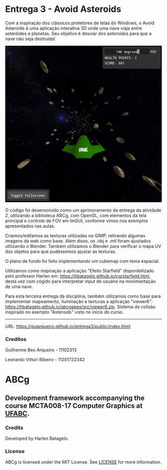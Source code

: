 Entrega 3 - Avoid Asteroids
====== 
Com a inspiração dos clássicos protetores de telas do Windows, o Avoid Asteroids é uma aplicação interativa 3D onde uma nave viaja entre asteróides e planetas. Seu objetivo é desviar dos asteroides para que a nave não seja destruída!


![Imagem da aplicação](https://github.com/guiarqueiro/entrega3/blob/main/screenshot.png)


O código foi desenvolvido como um aprimoramento da entrega da atividade 2, utilizando a biblioteca ABCg, com OpenGL, com elementos da tela principal e controle de FOV em ImGUI, conforme vimos nos exemplos apresentados nas aulas.

Criamos/editamos as texturas utilizadas no GIMP, retirando algumas imagens da web como base. Além disso, os .obj e .mtl foram ajustados utilizando o Blender. Também utilizamos o Blender para verificar o mapa UV dos objetos para que pudéssemos ajustar as texturas.

O plano de fundo foi feito implementando um cubemap com tema espacial.

Utilizamos como inspiração a aplicação "Efeito Starfield" disponibilizado pelo professor Harlen em: https://hbatagelo.github.io/cg/starfield.html, desta vez com cógido para interpretar input de usuário na movimentação de uma nave.

Para esta terceira entrega da disciplina, também utilizamos como base para implementar mapeamento, iluminação e texturas a aplicação "viewer6": https://hbatagelo.github.io/abcgapps/src/viewer6.zip. Sistema de colisão inspirado no exemplo "Asteroids" visto no início do curso.

----
URL: https://guiarqueiro.github.io/entrega3/public/index.html


### Creditos
Guilherme Beo Arqueiro - 11102313

Leonardo Vitturi Ribeiro - 11201722342

ABCg
======
Development framework accompanying the course MCTA008-17 Computer Graphics at [UFABC](https://www.ufabc.edu.br/).
----
### Credits
Developed by Harlen Batagelo.
### License
ABCg is licensed under the MIT License. See [LICENSE](https://github.com/hbatagelo/abcg/blob/main/LICENSE) for more information.
